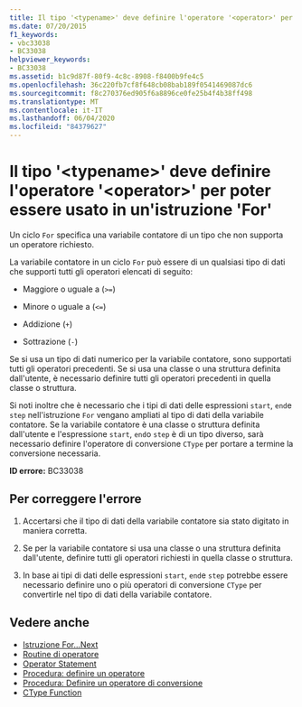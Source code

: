 ```yaml
---
title: Il tipo '<typename>' deve definire l'operatore '<operator>' per poter essere usato in un'istruzione 'For'
ms.date: 07/20/2015
f1_keywords:
- vbc33038
- BC33038
helpviewer_keywords:
- BC33038
ms.assetid: b1c9d87f-80f9-4c8c-8908-f8400b9fe4c5
ms.openlocfilehash: 36c220fb7cf8f648cb08bab189f0541469087dc6
ms.sourcegitcommit: f8c270376ed905f6a8896ce0fe25b4f4b38ff498
ms.translationtype: MT
ms.contentlocale: it-IT
ms.lasthandoff: 06/04/2020
ms.locfileid: "84379627"
---
```

# <a name="type-typename-must-define-operator-operator-to-be-used-in-a-for-statement"></a>Il tipo '\<typename>' deve definire l'operatore '\<operator>' per poter essere usato in un'istruzione 'For'
Un ciclo `For` specifica una variabile contatore di un tipo che non supporta un operatore richiesto.  
  
 La variabile contatore in un ciclo `For` può essere di un qualsiasi tipo di dati che supporti tutti gli operatori elencati di seguito:  
  
- Maggiore o uguale a (`>=`)  
  
- Minore o uguale a (`<=`)  
  
- Addizione (`+`)  
  
- Sottrazione (`-`)  
  
 Se si usa un tipo di dati numerico per la variabile contatore, sono supportati tutti gli operatori precedenti. Se si usa una classe o una struttura definita dall'utente, è necessario definire tutti gli operatori precedenti in quella classe o struttura.  
  
 Si noti inoltre che è necessario che i tipi di dati delle espressioni `start`, `end`e `step` nell'istruzione `For` vengano ampliati al tipo di dati della variabile contatore. Se la variabile contatore è una classe o struttura definita dall'utente e l'espressione `start`, `end`o `step` è di un tipo diverso, sarà necessario definire l'operatore di conversione `CType` per portare a termine la conversione necessaria.  
  
 **ID errore:** BC33038  
  
## <a name="to-correct-this-error"></a>Per correggere l'errore  
  
1. Accertarsi che il tipo di dati della variabile contatore sia stato digitato in maniera corretta.  
  
2. Se per la variabile contatore si usa una classe o una struttura definita dall'utente, definire tutti gli operatori richiesti in quella classe o struttura.  
  
3. In base ai tipi di dati delle espressioni `start`, `end`e `step` potrebbe essere necessario definire uno o più operatori di conversione `CType` per convertirle nel tipo di dati della variabile contatore.  
  
## <a name="see-also"></a>Vedere anche

- [Istruzione For...Next](../language-reference/statements/for-next-statement.md)
- [Routine di operatore](../programming-guide/language-features/procedures/operator-procedures.md)
- [Operator Statement](../language-reference/statements/operator-statement.md)
- [Procedura: definire un operatore](../programming-guide/language-features/procedures/how-to-define-an-operator.md)
- [Procedura: Definire un operatore di conversione](../programming-guide/language-features/procedures/how-to-define-a-conversion-operator.md)
- [CType Function](../language-reference/functions/ctype-function.md)
